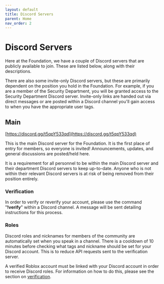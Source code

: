 ```yaml
---
layout: default
title: Discord Servers
parent: Home
nav_order: 2
---
```


# Discord Servers
Here at the Foundation, we have a couple of Discord servers that are publicly available to join. These are listed below, along with their descriptions.

There are also some invite-only Discord servers, but these are primarily dependent on the position you hold in the Foundation. For example, if you are a member of the Security Department, you will be granted access to the Security Department Discord server. Invite-only links are handed out via direct messages or are posted within a Discord channel you'll gain access to when you have the appropriate user tags.

## Main
[https://discord.gg/t5qpY533qd](https://discord.gg/t5qpY533qd)

This is the main Discord server for the Foundation. It is the first place of entry for members, so everyone is invited! Announcements, updates, and general discussions are posted/held here.

It is a requirement for all personnel to be within the main Discord server and their department Discord servers to keep up-to-date. Anyone who is not within their relevant Discord servers is at risk of being removed from their position entirely.

### Verification
In order to verify or reverify your account, please use the command "**!verify**" within a Discord channel. A message will be sent detailing instructions for this process.

### Roles
Discord roles and nicknames for members of the community are automatically set when you speak in a channel. There is a cooldown of 10 minutes before checking what tags and nickname should be set for your Discord account. This is to reduce API requests sent to the verification server.

A verified Roblox account must be linked with your Discord account in order to receive Discord roles. For information on how to do this, please see the section on [verification](#verification).
